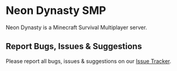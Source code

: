 # Neon Dynasty SMP
Neon Dynasty is a Minecraft Survival Multiplayer server.

## Report Bugs, Issues & Suggestions
Please report all bugs, issues & suggestions on our [Issue Tracker](https://github.com/PecanTheToucan/TWSMP/issues).
